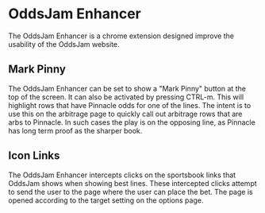 # OddsJam Enhancer

The OddsJam Enhancer is a chrome extension designed improve the
usability of the OddsJam website.

## Mark Pinny

The OddsJam Enhancer can be set to show a "Mark Pinny" button at
the top of the screen. It can also be activated by pressing
CTRL-m. This will highlight rows that have Pinnacle odds for one
of the lines. The intent is to use this on the arbitrage page to
quickly call out arbitrage rows that are arbs to Pinnacle. In such
cases the play is on the opposing line, as Pinnacle has long term
proof as the sharper book.

## Icon Links

The OddsJam Enhancer intercepts clicks on the sportsbook links
that OddsJam shows when showing best lines. These intercepted
clicks attempt to send the user to the page where the user can
place the bet. The page is opened according to the target setting
on the options page.
